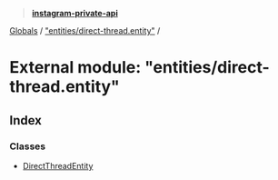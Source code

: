 > **[instagram-private-api](../README.md)**

[Globals](../README.md) / ["entities/direct-thread.entity"](_entities_direct_thread_entity_.md) /

# External module: "entities/direct-thread.entity"

## Index

### Classes

* [DirectThreadEntity](../classes/_entities_direct_thread_entity_.directthreadentity.md)